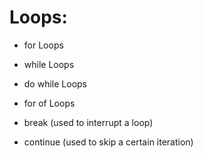 # Loops:   

* for Loops

* while Loops
            
* do while Loops

* for of Loops
* break (used to interrupt a loop)
* continue (used to skip a certain iteration)